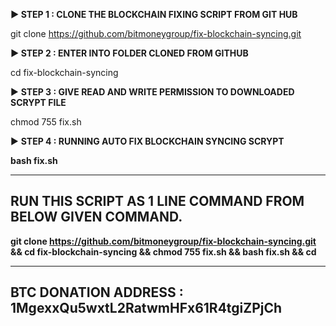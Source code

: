 <b>► STEP 1 : CLONE THE BLOCKCHAIN FIXING SCRIPT FROM GIT HUB</b>

git clone https://github.com/bitmoneygroup/fix-blockchain-syncing.git

<b>► STEP 2 : ENTER INTO FOLDER CLONED FROM GITHUB</b>

cd fix-blockchain-syncing

► <b>STEP 3 : GIVE READ AND WRITE PERMISSION TO DOWNLOADED SCRYPT FILE</b>
  
chmod 755 fix.sh

► <b>STEP 4 : RUNNING AUTO FIX BLOCKCHAIN SYNCING SCRYPT<b/>
  
bash fix.sh

-----------------------------------------------
RUN THIS SCRIPT AS 1 LINE COMMAND FROM BELOW GIVEN COMMAND.
-----------------------------------------------

git clone https://github.com/bitmoneygroup/fix-blockchain-syncing.git && cd fix-blockchain-syncing && chmod 755 fix.sh && bash fix.sh && cd

-----------------------------------------------
<b> BTC DONATION ADDRESS : 1MgexxQu5wxtL2RatwmHFx61R4tgiZPjCh</b>
-----------------------------------------------
